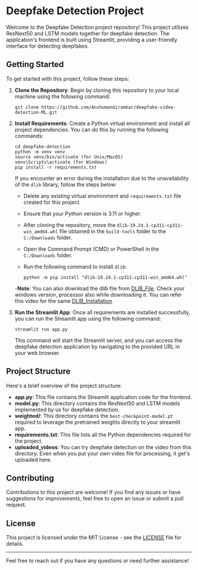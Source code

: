 # Deepfake Detection Project

Welcome to the Deepfake Detection project repository! This project utilizes ResNext50 and LSTM models together for deepfake detection. The application's frontend is built using Streamlit, providing a user-friendly interface for detecting deepfakes.

## Getting Started

To get started with this project, follow these steps:

1. **Clone the Repository**: Begin by cloning this repository to your local machine using the following command:

    ```
    git clone https://github.com/AnshumanGiramkar/deepfake-video-detection-ML.git
    ```

2. **Install Requirements**: Create a Python virtual environment and install all project dependencies. You can do this by running the following commands:

    ```
    cd deepfake-detection
    python -m venv venv
    source venv/bin/activate (for Unix/MacOS)
    venv\Scripts\activate (for Windows)
    pip install -r requirements.txt
    ```

    If you encounter an error during the installation due to the unavailability of the `dlib` library, follow the steps below:

    - Delete any existing virtual environment and `requirements.txt` file created for this project.
    - Ensure that your Python version is 3.11 or higher.
    - After cloning the repository, move the `dlib-19.24.1-cp311-cp311-win_amd64.whl` file obtained in the `build-tools` folder to the `C:/Downloads` folder.
    - Open the Command Prompt (CMD) or PowerShell in the `C:/Downloads` folder.
    - Run the following command to install `dlib`:

        ```
        python -m pip install "dlib-19.24.1-cp311-cp311-win_amd64.whl"
        ```

    -**Note**: You can also download the dlib file from [DLIB_File](https://github.com/Murtaza-Saeed/dlib). Check your windows version, processor also while downloading it. You can refer this video for the same [DLIB_Installation](https://www.youtube.com/watch?v=9zeb902f98s)


3. **Run the Streamlit App**: Once all requirements are installed successfully, you can run the Streamlit app using the following command:

    ```
    streamlit run app.py
    ```

    This command will start the Streamlit server, and you can access the deepfake detection application by navigating to the provided URL in your web browser.

## Project Structure

Here's a brief overview of the project structure:

- **app.py**: This file contains the Streamlit application code for the frontend.
- **model.py**: This directory contains the ResNext50 and LSTM models implemented by us for deepfake detection.
- **weighted/**: This directory contains the `best-checkpoint-model.pt` required to leverage the pretrained weights directly to your streamlit app.
- **requirements.txt**: This file lists all the Python dependencies required for the project.
- **uploaded_videos**: You can try deepfake detection on the video from this directory. Even when you put your own video file for processing, it get's uploaded here.

## Contributing

Contributions to this project are welcome! If you find any issues or have suggestions for improvements, feel free to open an issue or submit a pull request.

## License

This project is licensed under the MIT License - see the [LICENSE](LICENSE) file for details.

---

Feel free to reach out if you have any questions or need further assistance!
